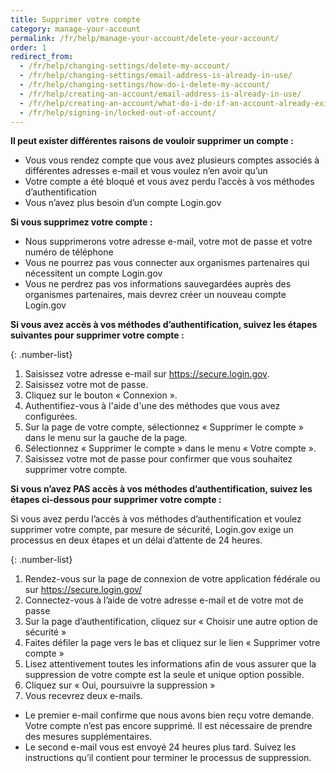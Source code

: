 ```yaml
---
title: Supprimer votre compte
category: manage-your-account
permalink: /fr/help/manage-your-account/delete-your-account/
order: 1
redirect_from:
  - /fr/help/changing-settings/delete-my-account/
  - /fr/help/changing-settings/email-address-is-already-in-use/
  - /fr/help/changing-settings/how-do-i-delete-my-account/
  - /fr/help/creating-an-account/email-address-is-already-in-use/
  - /fr/help/creating-an-account/what-do-i-do-if-an-account-already-exists-under-my-email-address/
  - /fr/help/signing-in/locked-out-of-account/
---
```

**Il peut exister différentes raisons de vouloir supprimer un compte :**

* Vous vous rendez compte que vous avez plusieurs comptes associés à différentes adresses e-mail et vous voulez n’en avoir qu’un
* Votre compte a été bloqué et vous avez perdu l’accès à vos méthodes d’authentification
* Vous n’avez plus besoin d’un compte Login.gov

**Si vous supprimez votre compte :**
* Nous supprimerons votre adresse e-mail, votre mot de passe et votre numéro de téléphone
* Vous ne pourrez pas vous connecter aux organismes partenaires qui nécessitent un compte Login.gov
* Vous ne perdrez pas vos informations sauvegardées auprès des organismes partenaires, mais devrez créer un nouveau compte Login.gov

**Si vous avez accès à vos méthodes d’authentification, suivez les étapes suivantes pour supprimer votre compte :**

{: .number-list}
1. Saisissez votre adresse e-mail sur <https://secure.login.gov>.
2. Saisissez votre mot de passe.
3. Cliquez sur le bouton « Connexion ».
4. Authentifiez-vous à l'aide d'une des méthodes que vous avez configurées.
5. Sur la page de votre compte, sélectionnez « Supprimer le compte » dans le menu sur la gauche de la page.
6. Sélectionnez « Supprimer le compte » dans le menu « Votre compte ».
7. Saisissez votre mot de passe pour confirmer que vous souhaitez supprimer votre compte.

**Si vous n’avez PAS accès à vos méthodes d’authentification, suivez les étapes ci-dessous pour supprimer votre compte :**

Si vous avez perdu l’accès à vos méthodes d’authentification et voulez supprimer votre compte, par mesure de sécurité, Login.gov exige un processus en deux étapes et un délai d’attente de 24 heures.

{: .number-list}
1. Rendez-vous sur la page de connexion de votre application fédérale ou sur <https://secure.login.gov/>
2. Connectez-vous à l’aide de votre adresse e-mail et de votre mot de passe
3. Sur la page d’authentification, cliquez sur « Choisir une autre option de sécurité »
4. Faites défiler la page vers le bas et cliquez sur le lien « Supprimer votre compte »
5. Lisez attentivement toutes les informations afin de vous assurer que la suppression de votre compte est la seule et unique option possible.
6. Cliquez sur « Oui, poursuivre la suppression »
7. Vous recevrez deux e-mails.
* Le premier e-mail confirme que nous avons bien reçu votre demande. Votre compte n’est pas encore supprimé. Il est nécessaire de prendre des mesures supplémentaires.
* Le second e-mail vous est envoyé 24 heures plus tard. Suivez les instructions qu’il contient pour terminer le processus de suppression.
